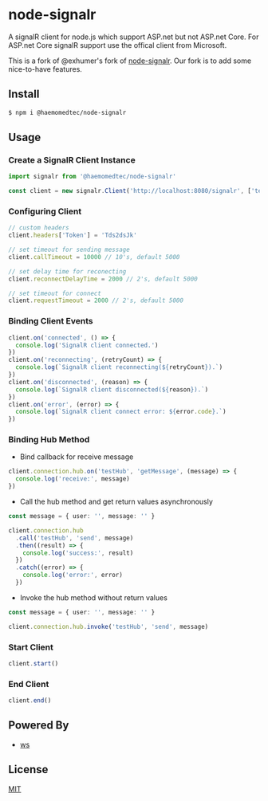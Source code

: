 # node-signalr

A signalR client for node.js which support ASP.net but not ASP.net Core. For ASP.net Core signalR support use the offical client from Microsoft.

This is a fork of @exhumer's fork of [node-signalr](https://www.npmjs.com/package/@exhumer/node-signalr). Our fork is to add some nice-to-have features.

## Install

```bash
$ npm i @haemomedtec/node-signalr
```

## Usage

### Create a SignalR Client Instance

```ts
import signalr from '@haemomedtec/node-signalr'

const client = new signalr.Client('http://localhost:8080/signalr', ['testHub'])
```

### Configuring Client

```js
// custom headers
client.headers['Token'] = 'Tds2dsJk'

// set timeout for sending message
client.callTimeout = 10000 // 10's, default 5000

// set delay time for reconecting
client.reconnectDelayTime = 2000 // 2's, default 5000

// set timeout for connect
client.requestTimeout = 2000 // 2's, default 5000
```

### Binding Client Events

```ts
client.on('connected', () => {
  console.log('SignalR client connected.')
})
client.on('reconnecting', (retryCount) => {
  console.log(`SignalR client reconnecting(${retryCount}).`)
})
client.on('disconnected', (reason) => {
  console.log(`SignalR client disconnected(${reason}).`)
})
client.on('error', (error) => {
  console.log(`SignalR client connect error: ${error.code}.`)
})
```

### Binding Hub Method

- Bind callback for receive message

```js
client.connection.hub.on('testHub', 'getMessage', (message) => {
  console.log('receive:', message)
})
```

- Call the hub method and get return values asynchronously

```ts
const message = { user: '', message: '' }

client.connection.hub
  .call('testHub', 'send', message)
  .then((result) => {
    console.log('success:', result)
  })
  .catch((error) => {
    console.log('error:', error)
  })
```

- Invoke the hub method without return values

```ts
const message = { user: '', message: '' }

client.connection.hub.invoke('testHub', 'send', message)
```

### Start Client

```ts
client.start()
```

### End Client

```ts
client.end()
```

## Powered By

- [ws](https://github.com/websockets/ws)

## License

[MIT](./LICENSE)
